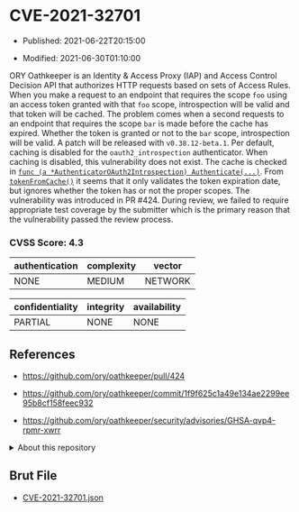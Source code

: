 # CVE-2021-32701

- Published: 2021-06-22T20:15:00

- Modified: 2021-06-30T01:10:00

ORY Oathkeeper is an Identity & Access Proxy (IAP) and Access Control Decision API that authorizes HTTP requests based on sets of Access Rules. When you make a request to an endpoint that requires the scope `foo` using an access token granted with that `foo` scope, introspection will be valid and that token will be cached. The problem comes when a second requests to an endpoint that requires the scope `bar` is made before the cache has expired. Whether the token is granted or not to the `bar` scope, introspection will be valid. A patch will be released with `v0.38.12-beta.1`. Per default, caching is disabled for the `oauth2_introspection` authenticator. When caching is disabled, this vulnerability does not exist. The cache is checked in [`func (a *AuthenticatorOAuth2Introspection) Authenticate(...)`](https://github.com/ory/oathkeeper/blob/6a31df1c3779425e05db1c2a381166b087cb29a4/pipeline/authn/authenticator_oauth2_introspection.go#L152). From [`tokenFromCache()`](https://github.com/ory/oathkeeper/blob/6a31df1c3779425e05db1c2a381166b087cb29a4/pipeline/authn/authenticator_oauth2_introspection.go#L97) it seems that it only validates the token expiration date, but ignores whether the token has or not the proper scopes. The vulnerability was introduced in PR #424. During review, we failed to require appropriate test coverage by the submitter which is the primary reason that the vulnerability passed the review process.

### CVSS Score: **4.3**

| authentication | complexity | vector |
| --- | --- | --- |
| NONE | MEDIUM | NETWORK |

| confidentiality | integrity | availability |
| --- | --- | --- |
| PARTIAL | NONE | NONE |

## References

* https://github.com/ory/oathkeeper/pull/424

* https://github.com/ory/oathkeeper/commit/1f9f625c1a49e134ae2299ee95b8cf158feec932

* https://github.com/ory/oathkeeper/security/advisories/GHSA-qvp4-rpmr-xwrr

<details>
<summary>About this repository</summary> 

  This repository is part of the project [Live Hack CVE](https://github.com/Live-Hack-CVE). Main website can be found [www.live-hack.org](https://www.live-hack.org) 
  
  Made by [Sn0wAlice](https://github.com/Sn0wAlice) for the people that care about security and need to have a feed of the latest CVEs. Hope you enjoy it, don't forget to star the repo and follow me on [Twitter](https://twitter.com/Sn0wAlice) and [Github](https://github.com/Sn0wAlice). And that is my [personnal website](https://www.alice-snow.me/)

  - [Home Page](https://github.com/Live-Hack-CVE)
  - [Framework](https://github.com/Live-Hack-CVE/cve-framework)
  - [CVE database](https://github.com/Live-Hack-CVE/full_database)
  - [Changelog](https://github.com/Live-Hack-CVE/Changelog)
</details>

## Brut File

* [CVE-2021-32701.json](https://raw.githubusercontent.com/Live-Hack-CVE/full_database/main/cves/2021/CVE-2021-32701.json)

